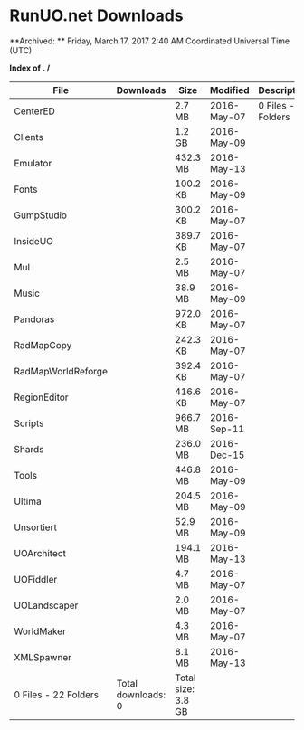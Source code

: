 # RunUO.net Downloads #

**Archived: ** Friday, March 17, 2017 2:40 AM Coordinated Universal Time (UTC)

 **Index of . /**

| File | Downloads | Size | Modified | Description |
| ---- |  ---- |  ---- |  ---- |  ---- |
|  CenterED |   | 2.7 MB | 2016-May-07 | 0 Files - 22 Folders |
|  Clients |   | 1.2 GB | 2016-May-09 |  
|  Emulator |   | 432.3 MB | 2016-May-13 |  
|  Fonts |   | 100.2 KB | 2016-May-09 |  
|  GumpStudio |   | 300.2 KB | 2016-May-07 |  
|  InsideUO |   | 389.7 KB | 2016-May-07 |  
|  Mul |   | 2.5 MB | 2016-May-07 |  
|  Music |   | 38.9 MB | 2016-May-09 |  
|  Pandoras |   | 972.0 KB | 2016-May-07 |  
|  RadMapCopy |   | 242.3 KB | 2016-May-07 |  
|  RadMapWorldReforge |   | 392.4 KB | 2016-May-07 |  
|  RegionEditor |   | 416.6 KB | 2016-May-07 |  
|  Scripts |   | 966.7 MB | 2016-Sep-11 |  
|  Shards |   | 236.0 MB | 2016-Dec-15 |  
|  Tools |   | 446.8 MB | 2016-May-09 |  
|  Ultima |   | 204.5 MB | 2016-May-09 |  
|  Unsortiert |   | 52.9 MB | 2016-May-09 |  
|  UOArchitect |   | 194.1 MB | 2016-May-13 |  
|  UOFiddler |   | 4.7 MB | 2016-May-07 |  
|  UOLandscaper |   | 2.0 MB | 2016-May-07 |  
|  WorldMaker |   | 4.3 MB | 2016-May-07 |  
|  XMLSpawner |   | 8.1 MB | 2016-May-13 |  
| 0 Files - 22 Folders | Total downloads: 0 | Total size: 3.8 GB |   |  
